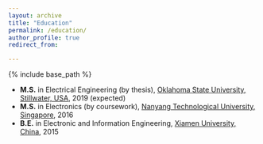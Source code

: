 ```yaml
---
layout: archive
title: "Education"
permalink: /education/
author_profile: true
redirect_from:

---
```


{% include base_path %}

* <b>M.S.</b> in Electrical Engineering (by thesis), [Oklahoma State University, Stillwater, USA](https://go.okstate.edu/), 2019 (expected)
* <b>M.S.</b> in Electronics (by coursework), [Nanyang Technological University, Singapore](https://www.ntu.edu.sg/Pages/home.aspx), 2016
* <b>B.E.</b> in Electronic and Information Engineering, [Xiamen University, China](https://en.xmu.edu.cn/), 2015
